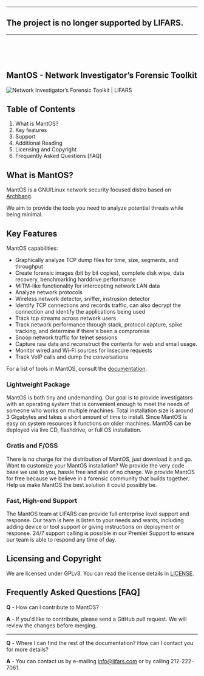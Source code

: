 <hr>
<h2> The project is no longer supported by LIFARS. </h2> 
<hr>
<br/><br/><br/>

## MantOS - Network Investigator’s Forensic Toolkit

![Network Investigator’s Forensic Toolkit | LIFARS](http://i1.wp.com/lifars.com/wp-content/uploads/2016/02/MantOS.gif?fit=1000%2C333)

## Table of Contents

1.  What is MantOS?
2.  Key features
3.  Support
4.  Additional Reading
5.  Licensing and Copyright
6.  Frequently Asked Questions [FAQ]

## What is MantOS?

MantOS is a GNU/Linux network security focused distro based on [Archbang](https://github.com/mrgreen3/archbang). 

We aim to provide the tools you need to analyze potential threats while being minimal.

## Key Features

MantOS capabilities:

* Graphically analyze TCP dump files for time, size, segments, and throughput
* Create forensic images (bit by bit copies), complete disk wipe, data recovery, benchmarking harddrive performance
* MITM-like functionality for intercepting network LAN data
* Analyze network protocols
* Wireless network detector, sniffer, instrusion detector
* Identify TCP connections and records traffic, can also decrypt the connection and identify the applications being used
* Track tcp streams across network users
* Track network performance through stack, protocol capture, spike tracking, and determine if there's been a compromise
* Snoop network traffic for telnet sessions
* Capture raw data and reconstruct the contents for web and email usage.
* Monitor wired and Wi-Fi sources for insecure requests
* Track VoIP calls and dump the conversations

For a list of tools in MantOS, consult the [documentation](https://github.com/Lifars/MantOS/blob/master/airootfs/etc/MantOSdocumentation.txt).

### Lightweight Package

MantOS is both tiny and undemanding. Our goal is to provide investigators with an operating system that is convenient enough to meet the needs of someone who works on multiple machines. Total installation size is around 3 Gigabytes and takes a short amount of time to install. Since MantOS is easy on system resources it functions on older machines. MantOS can be deployed via live CD, flashdrive, or full OS installation.

### Gratis and F/OSS

There is no charge for the distribution of MantOS, just download it and go. Want to customize your MantOS installation? We provide the very code base we use to you, hassle free and also of no charge. We provide MantOS for free because we believe in a forensic community that builds together. Help us make MantOS the best solution it could possibly be.

### Fast, High-end Support

The MantOS team at LIFARS can provide full enterprise level support and response. Our team is here is listen to your needs and wants, including adding device or tool support or giving instructions on deployment or response. 24/7 support calling is possible in our Premier Support to ensure our team is able to respond any time of day.

## [](https://github.com/google/rekall#licensing-and-copyright)Licensing and Copyright

We are licensed under GPLv3. You can read the license details in [LICENSE](https://github.com/Lifars/MantOS/blob/master/LICENSE).

## [](https://github.com/offensive-security/kali-nethunter#frequently-asked-questions)Frequently Asked Questions [FAQ]

**Q** - How can I contribute to MantOS? 

**A** - If you'd like to contribute, please send a GitHub pull request. We will review the changes before merging.

* * *

**Q** - Where I can find the rest of the documentation? How can I contact you for more details?

**A** - You can contact us by e-mailing info@lifars.com or by calling 212-222-7061.


